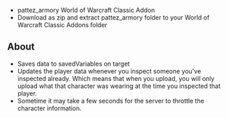 * pattez_armory World of Warcraft Classic Addon
* Download as zip and extract pattez_armory folder to your World of Warcraft Classic Addons folder

## About
* Saves data to savedVariables on target
* Updates the player data whenever you inspect someone you've inspected already.
Which means that when you upload, you will only upload what that character was wearing at the time you inspected that player.
* Sometime it may take a few seconds for the server to throttle the character information.
